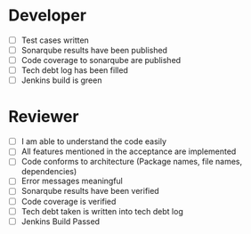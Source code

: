 # Developer
- [ ] Test cases written
- [ ] Sonarqube results have been published
- [ ] Code coverage to sonarqube are published
- [ ] Tech debt log has been filled
- [ ] Jenkins build is green

# Reviewer
- [ ] I am able to understand the code easily
- [ ] All features mentioned in the acceptance are implemented
- [ ] Code conforms to architecture (Package names, file names, dependencies)
- [ ] Error messages meaningful
- [ ] Sonarqube results have been verified
- [ ] Code coverage is verified
- [ ] Tech debt taken is written into tech debt log
- [ ] Jenkins Build Passed
